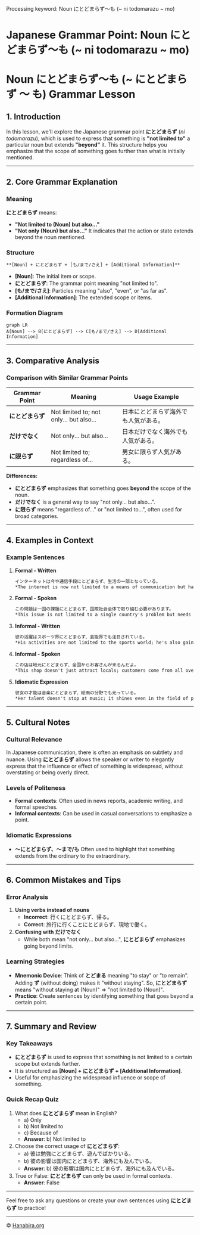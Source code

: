 Processing keyword: Noun にとどまらず～も (~ ni todomarazu ~ mo)
# Japanese Grammar Point: Noun にとどまらず～も (~ ni todomarazu ~ mo)
# Noun にとどまらず～も (~ にとどまらず ～ も) Grammar Lesson
## 1. Introduction
In this lesson, we'll explore the Japanese grammar point **にとどまらず** (*ni todomarazu*), which is used to express that something is **"not limited to"** a particular noun but extends **"beyond"** it. This structure helps you emphasize that the scope of something goes further than what is initially mentioned.

---
## 2. Core Grammar Explanation
### Meaning
**にとどまらず** means:
- **"Not limited to (Noun) but also..."**
- **"Not only (Noun) but also..."**
It indicates that the action or state extends beyond the noun mentioned.
### Structure
```markdown
**[Noun] + にとどまらず + [も/まで/さえ] + [Additional Information]**
```
- **[Noun]**: The initial item or scope.
- **にとどまらず**: The grammar point meaning "not limited to".
- **[も/まで/さえ]**: Particles meaning "also", "even", or "as far as".
- **[Additional Information]**: The extended scope or items.
### Formation Diagram
```mermaid
graph LR
A[Noun] --> B[にとどまらず] --> C[も/まで/さえ] --> D[Additional Information]
```
---
## 3. Comparative Analysis
### Comparison with Similar Grammar Points
| Grammar Point          | Meaning                                 | Usage Example                                 |
|------------------------|-----------------------------------------|-----------------------------------------------|
| **にとどまらず**      | Not limited to; not only... but also...  | 日本にとどまらず海外でも人気がある。             |
| **だけでなく**       | Not only... but also...                  | 日本だけでなく海外でも人気がある。             |
| **に限らず**         | Not limited to; regardless of...         | 男女に限らず人気がある。                       |
**Differences:**
- **にとどまらず** emphasizes that something goes **beyond** the scope of the noun.
- **だけでなく** is a general way to say "not only... but also...".
- **に限らず** means "regardless of..." or "not limited to...", often used for broad categories.
---
## 4. Examples in Context
### Example Sentences
1. **Formal - Written**
   ```markdown
   インターネットは今や通信手段にとどまらず、生活の一部となっている。
   *The internet is now not limited to a means of communication but has become a part of daily life.*
   ```
2. **Formal - Spoken**
   ```markdown
   この問題は一国の課題にとどまらず、国際社会全体で取り組む必要があります。
   *This issue is not limited to a single country's problem but needs to be addressed by the entire international community.*
   ```
3. **Informal - Written**
   ```markdown
   彼の活躍はスポーツ界にとどまらず、芸能界でも注目されている。
   *His activities are not limited to the sports world; he's also gaining attention in the entertainment industry.*
   ```
4. **Informal - Spoken**
   ```markdown
   この店は地元にとどまらず、全国からお客さんが来るんだよ。
   *This shop doesn't just attract locals; customers come from all over the country.*
   ```
5. **Idiomatic Expression**
   ```markdown
   彼女の才能は音楽にとどまらず、絵画の分野でも光っている。
   *Her talent doesn't stop at music; it shines even in the field of painting.*
   ```
---
## 5. Cultural Notes
### Cultural Relevance
In Japanese communication, there is often an emphasis on subtlety and nuance. Using **にとどまらず** allows the speaker or writer to elegantly express that the influence or effect of something is widespread, without overstating or being overly direct.
### Levels of Politeness
- **Formal contexts**: Often used in news reports, academic writing, and formal speeches.
- **Informal contexts**: Can be used in casual conversations to emphasize a point.
### Idiomatic Expressions
- **～にとどまらず、～まで/も**
  Often used to highlight that something extends from the ordinary to the extraordinary.
---
## 6. Common Mistakes and Tips
### Error Analysis
1. **Using verbs instead of nouns**
   - **Incorrect**: 行くにとどまらず、帰る。
   - **Correct**: 旅行に行くことにとどまらず、現地で働く。
2. **Confusing with だけでなく**
   - While both mean "not only... but also...", **にとどまらず** emphasizes going beyond limits.
### Learning Strategies
- **Mnemonic Device**: Think of **とどまる** meaning "to stay" or "to remain". Adding **ず** (without doing) makes it "without staying". So, **にとどまらず** means "without staying at (Noun)" ⇒ "not limited to (Noun)".
- **Practice**: Create sentences by identifying something that goes beyond a certain point.
---
## 7. Summary and Review
### Key Takeaways
- **にとどまらず** is used to express that something is not limited to a certain scope but extends further.
- It is structured as **[Noun] + にとどまらず + [Additional Information]**.
- Useful for emphasizing the widespread influence or scope of something.
### Quick Recap Quiz
1. What does **にとどまらず** mean in English?
   - a) Only
   - b) Not limited to
   - c) Because of
   - **Answer**: b) Not limited to
2. Choose the correct usage of **にとどまらず**:
   - a) 彼は勉強にとどまらず、遊んでばかりいる。
   - b) 彼の影響は国内にとどまらず、海外にも及んでいる。
   - **Answer**: b) 彼の影響は国内にとどまらず、海外にも及んでいる。
3. True or False: **にとどまらず** can only be used in formal contexts.
   - **Answer**: False
---
Feel free to ask any questions or create your own sentences using **にとどまらず** to practice!


---

© [Hanabira.org](https://hanabira.org)
